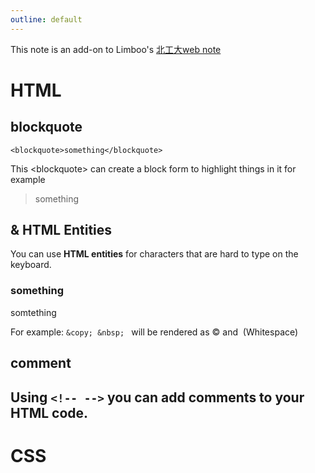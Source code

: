 ```yaml
---
outline: default
---
```

This note is an add-on to Limboo's [北工大web note](https://lim-blog-rho.vercel.app/notes/%E5%85%B6%E4%BB%96/%E5%8C%97%E5%B7%A5%E5%A4%A7web.html)

# HTML
## blockquote
```
<blockquote>something</blockquote>
```
This \<blockquote> can create a block form to highlight things in it
for example <blockquote>something</blockquote>

## &amp; HTML Entities

You can use **HTML entities** for characters that are hard to type on the keyboard.
### something
somtething

For example:
`&copy; &nbsp; `
will be rendered as &copy; and &nbsp;(Whitespace)

## comment
Using `<!-- -->` you can add comments to your HTML code.
---
# CSS
